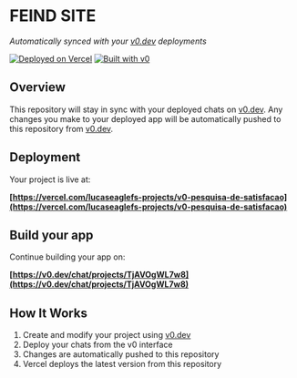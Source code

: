 # FEIND SITE 

*Automatically synced with your [v0.dev](https://v0.dev) deployments*

[![Deployed on Vercel](https://img.shields.io/badge/Deployed%20on-Vercel-black?style=for-the-badge&logo=vercel)](https://vercel.com/lucaseaglefs-projects/v0-pesquisa-de-satisfacao)
[![Built with v0](https://img.shields.io/badge/Built%20with-v0.dev-black?style=for-the-badge)](https://v0.dev/chat/projects/TjAVOgWL7w8)

## Overview

This repository will stay in sync with your deployed chats on [v0.dev](https://v0.dev).
Any changes you make to your deployed app will be automatically pushed to this repository from [v0.dev](https://v0.dev).

## Deployment

Your project is live at:

**[https://vercel.com/lucaseaglefs-projects/v0-pesquisa-de-satisfacao](https://vercel.com/lucaseaglefs-projects/v0-pesquisa-de-satisfacao)**

## Build your app

Continue building your app on:

**[https://v0.dev/chat/projects/TjAVOgWL7w8](https://v0.dev/chat/projects/TjAVOgWL7w8)**

## How It Works

1. Create and modify your project using [v0.dev](https://v0.dev)
2. Deploy your chats from the v0 interface
3. Changes are automatically pushed to this repository
4. Vercel deploys the latest version from this repository
